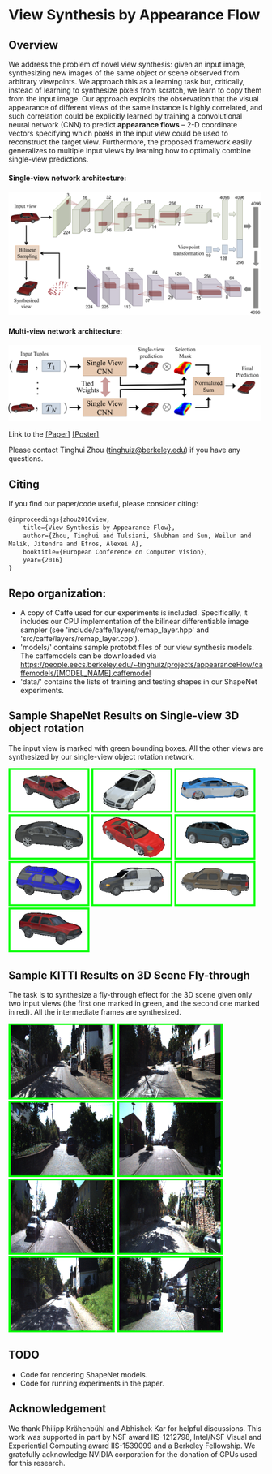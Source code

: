 # View Synthesis by Appearance Flow

## Overview

We address the problem of novel view synthesis: given an input image, synthesizing new images of the same object or scene observed from arbitrary viewpoints. We approach this as a learning task but, critically, instead of learning to synthesize pixels from scratch, we learn to copy them from the input image. Our approach exploits the observation that the visual appearance of different views of the same instance is highly correlated, and such correlation could be explicitly learned by training a convolutional neural network (CNN) to predict **appearance flows** – 2-D coordinate vectors specifying which pixels in the input view could be used to reconstruct the target view. Furthermore, the proposed framework easily generalizes to multiple input views by learning how to optimally combine single-view predictions. 

#### Single-view network architecture:
<img src='single_net.png' width=500>

#### Multi-view network architecture:
<img src='multi_net.png' width=500>

Link to the [[Paper]](https://arxiv.org/abs/1605.03557) [[Poster]](https://people.eecs.berkeley.edu/~tinghuiz/projects/appearanceFlow/poster.pdf)

Please contact Tinghui Zhou (tinghuiz@berkeley.edu) if you have any questions.

## Citing

If you find our paper/code useful, please consider citing:

	@inproceedings{zhou2016view,
		title={View Synthesis by Appearance Flow},
		author={Zhou, Tinghui and Tulsiani, Shubham and Sun, Weilun and Malik, Jitendra and Efros, Alexei A},
		booktitle={European Conference on Computer Vision},
		year={2016}
	}

## Repo organization:

* A copy of Caffe used for our experiments is included. Specifically, it includes our CPU implementation of the bilinear differentiable image sampler (see 'include/caffe/layers/remap_layer.hpp' and 'src/caffe/layers/remap_layer.cpp').
* 'models/' contains sample prototxt files of our view synthesis models. The caffemodels can be downloaded via https://people.eecs.berkeley.edu/~tinghuiz/projects/appearanceFlow/caffemodels/[MODEL_NAME].caffemodel 
* 'data/' contains the lists of training and testing shapes in our ShapeNet experiments.

## Sample ShapeNet Results on Single-view 3D object rotation
The input view is marked with green bounding boxes. All the other views are synthesized by our single-view object rotation network.

<img src='sample_results/car_single/01.gif' width=160>
<img src='sample_results/car_single/02.gif' width=160>
<img src='sample_results/car_single/03.gif' width=160>
<img src='sample_results/car_single/04.gif' width=160>
<img src='sample_results/car_single/05.gif' width=160>

<img src='sample_results/car_single/06.gif' width=160>
<img src='sample_results/car_single/07.gif' width=160>
<img src='sample_results/car_single/08.gif' width=160>
<img src='sample_results/car_single/09.gif' width=160>
<img src='sample_results/car_single/10.gif' width=160>

## Sample KITTI Results on 3D Scene Fly-through
The task is to synthesize a fly-through effect for the 3D scene given only two input views (the first one marked in green, and the second one marked in red). All the intermediate frames are synthesized.

<img src='sample_results/kitti/01.gif' width=210 height=150>
<img src='sample_results/kitti/02.gif' width=210 height=150>
<img src='sample_results/kitti/03.gif' width=210 height=150>
<img src='sample_results/kitti/04.gif' width=210 height=150>

<img src='sample_results/kitti/05.gif' width=210 height=150>
<img src='sample_results/kitti/06.gif' width=210 height=150>
<img src='sample_results/kitti/07.gif' width=210 height=150>
<img src='sample_results/kitti/08.gif' width=210 height=150>

## TODO

* Code for rendering ShapeNet models.
* Code for running experiments in the paper.

## Acknowledgement

We thank Philipp Krähenbühl and Abhishek Kar for helpful discussions. This work was supported in part by NSF award IIS-1212798, Intel/NSF Visual and Experiential Computing award IIS-1539099 and a Berkeley Fellowship. We gratefully acknowledge NVIDIA corporation for the donation of GPUs used for this research.